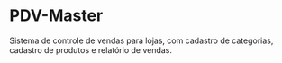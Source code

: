 # PDV-Master
Sistema de controle de vendas para lojas, com cadastro de categorias, cadastro de produtos e relatório de vendas.
